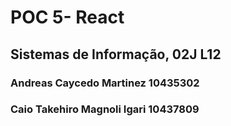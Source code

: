 # POC 5- React
## Sistemas de Informação, 02J L12
### Andreas Caycedo Martinez 10435302
### Caio Takehiro Magnoli Igari 10437809
